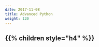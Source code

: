 ```yaml
---
date: 2017-11-08
title: Advanced Python
weight: 120
---
```


{{% children style="h4" %}}
-----------------
